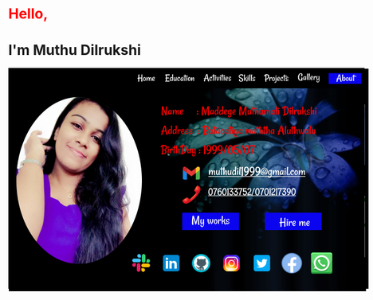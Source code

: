 <html>
<head>
<style>
main>h1:nth-child(1){
color:black;
}
main>h1:nth-child(1){
color:red;
}
main>div{
position:absolute;
width:100wh;
height:500px:
}
</style>
</head>
<body>
<main>
<h1>Hello,</h1>
<h1>I'm Muthu Dilrukshi</h1>
<div><img src="assets/image/pic1.png"></div>
<div><img src="assets/image/pic2.png"></div>
<div><img src="assets/image/pic3.png"></div>
<div><img src="assets/image/pic6.png"></div>
<div><img src="assets/image/pic7.png"></div>
<div><img src="assets/image/pic8.png"></div>
<div><img src="assets/image/pic9.png"></div>

</main>
</body>
</html>